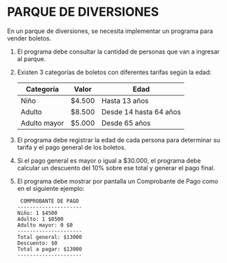 # PARQUE DE DIVERSIONES
En un parque de diversiones, se necesita implementar un programa para vender boletos.

1. El programa debe consultar la cantidad de personas que van a ingresar al parque.

2. Existen 3 categorías de boletos con diferentes tarifas según la edad:

    | Categoría    | Valor  | Edad                   |
    |--------------|--------|------------------------|
    | Niño         | $4.500 | Hasta 13 años          |
    | Adulto       | $8.500 | Desde 14 hasta 64 años |
    | Adulto mayor | $5.000 | Desde 65 años          |

3. El programa debe registrar la edad de cada persona para determinar su tarifa y el pago general de los boletos.

4. Si el pago general es mayor o igual a $30.000, el programa debe calcular un descuento del 10% sobre ese total y generar el pago final.

5. El programa debe mostrar por pantalla un Comprobante de Pago como en el siguiente ejemplo:
    ~~~
     COMPROBANTE DE PAGO 
    ---------------------
    Niño: 1 $4500
    Adulto: 1 $8500
    Adulto mayor: 0 $0
    ---------------------
    Total general: $13000
    Descuento: $0
    Total a pagar: $13000
    ---------------------
    ~~~